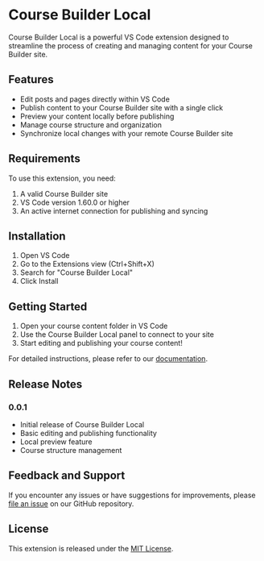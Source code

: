 # Course Builder Local

Course Builder Local is a powerful VS Code extension designed to streamline the process of creating and managing content for your Course Builder site.

## Features

- Edit posts and pages directly within VS Code
- Publish content to your Course Builder site with a single click
- Preview your content locally before publishing
- Manage course structure and organization
- Synchronize local changes with your remote Course Builder site

## Requirements

To use this extension, you need:

1. A valid Course Builder site
2. VS Code version 1.60.0 or higher
3. An active internet connection for publishing and syncing

## Installation

1. Open VS Code
2. Go to the Extensions view (Ctrl+Shift+X)
3. Search for "Course Builder Local"
4. Click Install

## Getting Started

1. Open your course content folder in VS Code
2. Use the Course Builder Local panel to connect to your site
3. Start editing and publishing your course content!

For detailed instructions, please refer to our [documentation](https://link-to-your-documentation.com).

## Release Notes

### 0.0.1

- Initial release of Course Builder Local
- Basic editing and publishing functionality
- Local preview feature
- Course structure management

## Feedback and Support

If you encounter any issues or have suggestions for improvements, please [file an issue](https://link-to-your-issue-tracker.com) on our GitHub repository.

## License

This extension is released under the [MIT License](https://opensource.org/licenses/MIT).
